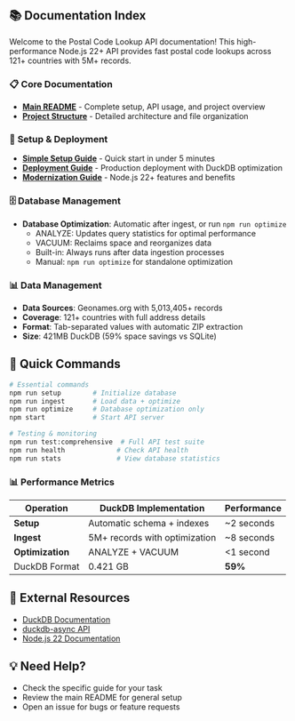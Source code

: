 ## 📚 Documentation Index

Welcome to the Postal Code Lookup API documentation! This high-performance Node.js 22+ API provides fast postal code lookups across 121+ countries with 5M+ records.

### 📋 **Core Documentation**

- **[Main README](../README.md)** - Complete setup, API usage, and project overview
- **[Project Structure](../PROJECT_STRUCTURE.md)** - Detailed architecture and file organization

### 🚀 **Setup & Deployment**

- **[Simple Setup Guide](SIMPLE_SETUP.md)** - Quick start in under 5 minutes
- **[Deployment Guide](DEPLOYMENT_GUIDE.md)** - Production deployment with DuckDB optimization  
- **[Modernization Guide](MODERNIZATION_GUIDE.md)** - Node.js 22+ features and benefits

### 🗄️ **Database Management**

- **Database Optimization**: Automatic after ingest, or run `npm run optimize`
  - ANALYZE: Updates query statistics for optimal performance
  - VACUUM: Reclaims space and reorganizes data
  - Built-in: Always runs after data ingestion processes
  - Manual: `npm run optimize` for standalone optimization

### 📊 **Data Management**

- **Data Sources**: Geonames.org with 5,013,405+ records
- **Coverage**: 121+ countries with full address details
- **Format**: Tab-separated values with automatic ZIP extraction
- **Size**: 421MB DuckDB (59% space savings vs SQLite)

## 🔧 **Quick Commands**

```bash
# Essential commands
npm run setup        # Initialize database
npm run ingest       # Load data + optimize
npm run optimize     # Database optimization only
npm start            # Start API server

# Testing & monitoring
npm run test:comprehensive  # Full API test suite
npm run health             # Check API health
npm run stats              # View database statistics
```

### 📊 **Performance Metrics**

| Operation | DuckDB Implementation | Performance |
|-----------|----------------------|-------------|
| **Setup** | Automatic schema + indexes | ~2 seconds |
| **Ingest** | 5M+ records with optimization | ~8 seconds |
| **Optimization** | ANALYZE + VACUUM | <1 second |
| DuckDB Format | 0.421 GB | **59%** | Built-in vectorized compression |

## 🔗 **External Resources**

- [DuckDB Documentation](https://duckdb.org/docs/)
- [duckdb-async API](https://github.com/duckdb/duckdb-node)
- [Node.js 22 Documentation](https://nodejs.org/api/)

## 💡 **Need Help?**

- Check the specific guide for your task
- Review the main README for general setup
- Open an issue for bugs or feature requests 